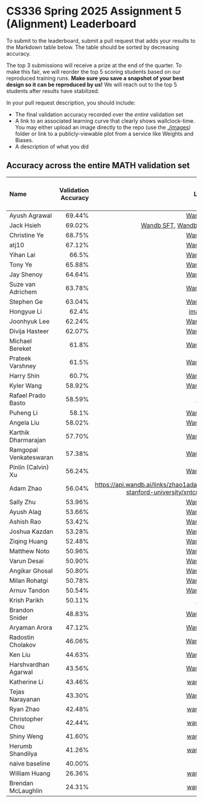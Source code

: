 # CS336 Spring 2025 Assignment 5 (Alignment) Leaderboard

To submit to the leaderboard, submit a pull request that adds your results to
the Markdown table below. The table should be sorted by decreasing accuracy.

The top 3 submissions will receive a prize at the end of the quarter.
To make this fair, we will reorder the top 5 scoring students based on our reproduced training runs.
**Make sure you save a snapshot of your best design so it can be reproduced by us!**
We will reach out to the top 5 students after results have stabilized.

In your pull request description, you should include:

- The final validation accuracy recorded over the _entire_ validation set
- A link to an associated learning curve that clearly shows wallclock-time.
  You may either upload an image directly
  to the repo (use the [./images](./images)) folder or link to a
  publicly-viewable plot from a service like Weights and Biases.
- A description of what you did

## Accuracy across the entire MATH validation set

| Name                   | Validation Accuracy | Link                                                                                     | Verification status (leave empty)   |
| :--------------------- | ------------------: | ---------------------------------------------------------------------------------------: | ----------------------------------: |
| Ayush Agrawal          |              69.44% | [Wandb](https://api.wandb.ai/links/ayushag2410/ji8tbq0r)                                 |                                     |
| Jack Hsieh             |              69.02% | [Wandb SFT](https://wandb.ai/jackellishsieh-stanford-university/cs336-assignment5/run), [Wandb RL](https://wandb.ai/jackellishsieh-stanford-university/cs336-assignment5/runs/86gze96w) | |
| Christine Ye           |              68.75% | [Wandb](https://api.wandb.ai/links/christineye/lang8cr9)                                  |                                     |
| atj10               |              67.12% | [Wandb](https://api.wandb.ai/links/dabs/ccfyp22x)                 |                                     |
| Yihan Lai              |              66.5%  | [Wandb](https://api.wandb.ai/links/ihan-lai0924-stanford-university/yxg3x15l)            |                                     |
| Tony Ye                |              65.88% | [Wandb](https://api.wandb.ai/links/junzeye-stanford-university/kvl8tyds)                 |                                     |
| Jay Shenoy             |              64.64% | [Wandb](https://api.wandb.ai/links/jayshenoy-stanford-university/c188azwi)            |                                     |
| Suze van Adrichem      |              63.78% | [Wandb](https://api.wandb.ai/links/suzevana/phue1ynz)                                    |                                     | 
| Stephen Ge             |              63.04% | [Wandb](https://api.wandb.ai/links/stephenge/8ykmfla9)                                   |                                     |
| Hongyue Li             |              62.4% | [image](image_upload.png)                                   |                                     |
| Joonhyuk Lee           |              62.24% | [Wandb](https://api.wandb.ai/links/joonhyuk-stanford-university/u18wzqc3)                |                                     |
| Divija Hasteer         |              62.07% | [Wandb](https://api.wandb.ai/links/dhasteer-stanford-university/3k3gvwts)                |                                     |
| Michael Bereket        |              61.8%  | [Wandb](https://api.wandb.ai/links/mbereket/lhc83n35)                                    |                                     |
| Prateek Varshney       |              61.5%  | [Wandb](https://api.wandb.ai/links/stanfordcs/i63ohasr)                                  |                                     |
| Harry Shin             |              60.7%  | [Wandb](https://api.wandb.ai/links/dh2shin2-stanford-university/45vxov1e)                |                                     |
| Kyler Wang             |              58.92% | [Wandb](https://api.wandb.ai/links/kylerwang-stanford-university/jnlags7e  )             |                                     |
| Rafael Prado Basto     |              58.59% | [link](./images/val_curves.jpg)                                                          |                                     |
| Puheng Li              |              58.1%  | [Wandb](https://api.wandb.ai/links/puhengli-stanford-university/t3gm8jcd)                |                                     |
| Angela Liu             |              58.02% | [Wandb](https://api.wandb.ai/links/aliu917/1d8hco5a)                                     |                                     |
| Karthik Dharmarajan    |              57.70% | [Wandb](https://api.wandb.ai/links/kdharmarajan/dxmx6vof)                                |                                     |
| Ramgopal Venkateswaran |              57.38% | [Wandb](https://api.wandb.ai/links/ramvenkat98/dplett9b)                                 |                                     |
| Pinlin (Calvin) Xu     |              56.24% | [Wandb](https://api.wandb.ai/links/pinlinxu-lab/e9t16kjy)                                |                                     |
| Adam Zhao              |              56.04% | https://api.wandb.ai/links/zhao1adam-stanford-university/xntcnjj7                        |                                     |
| Sally Zhu      |              53.96% | [Wandb](https://wandb.ai/sallyzhu-stanford-university/a5-grpo/reports/a5--VmlldzoxMzE1ODUyOQ)     |
| Ayush Alag             |              53.66% | [Wandb](https://api.wandb.ai/links/ayushalag1-stanford-university/esgwckyy)              |                                     |
| Ashish Rao             |              53.42% | [Wandb](https://api.wandb.ai/links/aprao/74u866hy)                                       |                                     |
| Joshua Kazdan          |              53.28% | [Wandb](https://wandb.ai/joshteam/grpo-math-sweep/runs/b31ouvue?nw=nwuserjkazdan)        |                                     |
| Ziqing Huang           |              52.48% | [Wandb](https://api.wandb.ai/links/ziqingh-stanford-university/n5va9niu)||
| Matthew Noto           |              50.96% | [Wandb](https://api.wandb.ai/links/backpropt/j8dh03fd)                |                                     |
| Varun Desai            |              50.90% | [Wandb](https://api.wandb.ai/links/vdesai10/eru40f6k)                                    |                                     |
| Angikar Ghosal         |              50.80% | [Wandb](https://api.wandb.ai/links/angikar-stanford-university/tutxloah)                 |                                     |
| Milan Rohatgi          |              50.78% | [Wandb](https://wandb.ai/milanrohatgi/grpo_math_training/reports/A5--VmlldzoxMzE1ODMwMA) |                                     |
| Arnuv Tandon           |              50.54% | [Wandb](https://api.wandb.ai/links/arnuv-tandon-stanford-university/f7iq75kw)            |                                     |
| Krish Parikh           |              50.11% | [link](./images/accuracybytime.png)                                                      |                                     |
| Brandon Snider         |              48.83% | [Wandb](https://api.wandb.ai/links/brandon-snider-stanford-university/n8t743my)          |                                     |
| Aryaman Arora          |              47.12% | [Wandb](https://api.wandb.ai/links/aryamanarora/0kka0efp)                                |                                     |
| Radostin Cholakov      |              46.06% | [WandB](https://api.wandb.ai/links/radi-cho/b23747e2)                                    |                                     |
| Ken Liu                |              44.63% | [Wandb](https://api.wandb.ai/links/kenziyuliu/6yhckuzg)                                  |                                     |
| Harshvardhan Agarwal   |              43.56% | [Wandb](https://api.wandb.ai/links/tokenization/hnclbrtw)                                |                                     |
| Katherine Li           |              43.46% | [wandb](https://api.wandb.ai/links/crfm-kathli/h4cmu8ue)                                 |                                     |
| Tejas Narayanan        |              43.30% | [Wandb](https://api.wandb.ai/links/tejas-narayanan/que2rb47)                             |                                     |
| Ryan Zhao              |              42.48% | [wandb](https://api.wandb.ai/links/knightasterial-stanforduniversity/9sw1cimh)           |                                     |
| Christopher Chou       |              42.44% | [wandb](https://api.wandb.ai/links/babychousr-stanford-university/qnk0qr0t)              |                                     |
| Shiny Weng             |              41.60% | [wandb](https://api.wandb.ai/links/shinyweng-stanford-university/4eekl42h)               |                                     |
| Herumb Shandilya       |              41.26% | [wandb](https://wandb.ai/krypticmouse/cs336-alignment/runs/4n4wsrq4)                     |                                     |
| naive baseline         |              40.00% |                                                                                          |                          Verified   |
| William Huang          |              26.36% | [wandb](https://api.wandb.ai/links/abcisosm/ajpz2uhx)                                    |                                     |
| Brendan McLaughlin     |              24.31% | [wandb](https://api.wandb.ai/links/bmc0407-stanford-university/x51oryek)                 |                                     |

